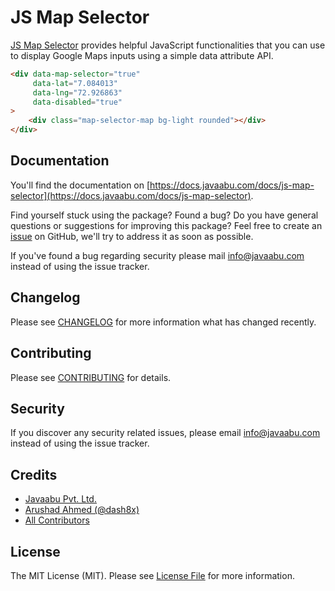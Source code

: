 # JS Map Selector

[JS Map Selector](https://github.com/Javaabu/js-map-selector) provides helpful JavaScript functionalities that you can use to display Google Maps inputs using a simple data attribute API.

```html
<div data-map-selector="true"
     data-lat="7.084013"
     data-lng="72.926863"
     data-disabled="true"
>
    <div class="map-selector-map bg-light rounded"></div>
</div>
```

## Documentation

You'll find the documentation on [https://docs.javaabu.com/docs/js-map-selector](https://docs.javaabu.com/docs/js-map-selector).

Find yourself stuck using the package? Found a bug? Do you have general questions or suggestions for improving this package? Feel free to create an [issue](../../issues) on GitHub, we'll try to address it as soon as possible.

If you've found a bug regarding security please mail [info@javaabu.com](mailto:info@javaabu.com) instead of using the issue tracker.


## Changelog

Please see [CHANGELOG](CHANGELOG.md) for more information what has changed recently.

## Contributing

Please see [CONTRIBUTING](CONTRIBUTING.md) for details.

## Security

If you discover any security related issues, please email [info@javaabu.com](mailto:info@javaabu.com) instead of using the issue tracker.

## Credits

- [Javaabu Pvt. Ltd.](https://github.com/javaabu)
- [Arushad Ahmed (@dash8x)](http://arushad.com)
- [All Contributors](../../contributors)

## License

The MIT License (MIT). Please see [License File](LICENSE.md) for more information.

